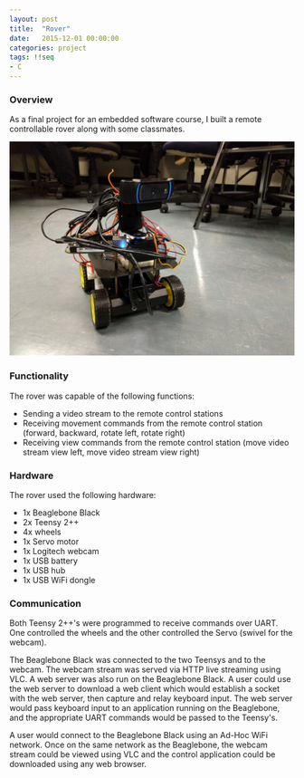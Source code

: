 ```yaml
---
layout: post
title:  "Rover"
date:   2015-12-01 00:00:00
categories: project
tags: !!seq
- C
---
```


### Overview

As a final project for an embedded software course, I built a remote controllable rover along with some classmates.

![Rover](/public/images/rover.jpg)

### Functionality

The rover was capable of the following functions:

- Sending a video stream to the remote control stations
- Receiving movement commands from the remote control station (forward, backward, rotate left, rotate right)
- Receiving view commands from the remote control station (move video stream view left, move video stream view right)

### Hardware

The rover used the following hardware:

- 1x Beaglebone Black
- 2x Teensy 2++
- 4x wheels
- 1x Servo motor
- 1x Logitech webcam
- 1x USB battery
- 1x USB hub
- 1x USB WiFi dongle

### Communication

Both Teensy 2++'s were programmed to receive commands over UART.  One controlled the wheels and the other controlled the Servo (swivel for the webcam).

The Beaglebone Black was connected to the two Teensys and to the webcam.  The webcam stream was served via HTTP live streaming using VLC.  A web server was also run on the Beaglebone Black.  A user could use the web server to download a web client which would establish a socket with the web server, then capture and relay keyboard input.  The web server would pass keyboard input to an application running on the Beaglebone, and the appropriate UART commands would be passed to the Teensy's.

A user would connect to the Beaglebone Black using an Ad-Hoc WiFi network.  Once on the same network as the Beaglebone, the webcam stream could be viewed using VLC and the control application could be downloaded using any web browser.